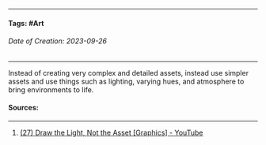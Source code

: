 __________________________________________________________________________
#### **Tags:** #Art 
###### *Date of Creation: 2023-09-26*
__________________________________________________________________________

Instead of creating very complex and detailed assets, instead use simpler assets and use things such as lighting, varying hues, and atmosphere to bring environments to life.
#### Sources:
__________________________________________________________________________
1. [(27) Draw the Light, Not the Asset [Graphics] - YouTube](https://www.youtube.com/watch?v=FuAtKjEuck8&list=PLgKCjZ2WsVLSllvUzbkHIQurVIJdhAQ4m&index=10&ab_channel=MasahiroSakuraionCreatingGames)